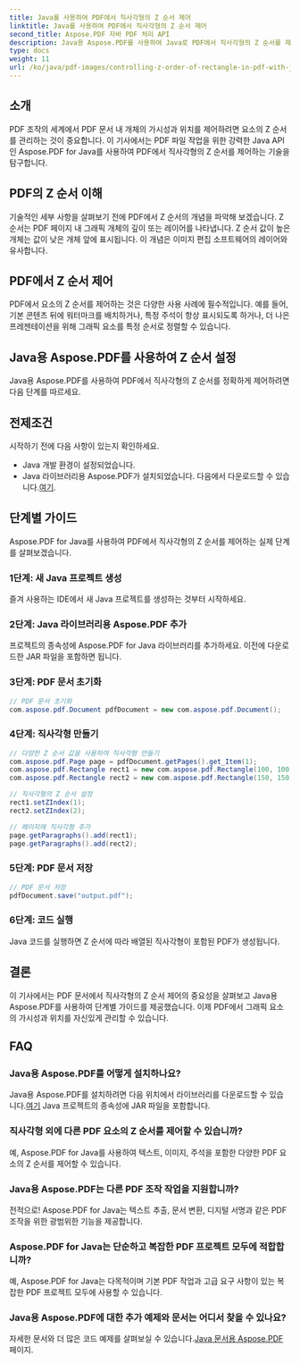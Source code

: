 ```yaml
---
title: Java를 사용하여 PDF에서 직사각형의 Z 순서 제어
linktitle: Java를 사용하여 PDF에서 직사각형의 Z 순서 제어
second_title: Aspose.PDF 자바 PDF 처리 API
description: Java용 Aspose.PDF를 사용하여 Java로 PDF에서 직사각형의 Z 순서를 제어하는 방법을 알아보세요. 정확한 PDF 조작을 위한 단계별 가이드입니다.
type: docs
weight: 11
url: /ko/java/pdf-images/controlling-z-order-of-rectangle-in-pdf-with-java/
---
```


## 소개

PDF 조작의 세계에서 PDF 문서 내 개체의 가시성과 위치를 제어하려면 요소의 Z 순서를 관리하는 것이 중요합니다. 이 기사에서는 PDF 파일 작업을 위한 강력한 Java API인 Aspose.PDF for Java를 사용하여 PDF에서 직사각형의 Z 순서를 제어하는 기술을 탐구합니다.

## PDF의 Z 순서 이해

기술적인 세부 사항을 살펴보기 전에 PDF에서 Z 순서의 개념을 파악해 보겠습니다. Z 순서는 PDF 페이지 내 그래픽 개체의 깊이 또는 레이어를 나타냅니다. Z 순서 값이 높은 개체는 값이 낮은 개체 앞에 표시됩니다. 이 개념은 이미지 편집 소프트웨어의 레이어와 유사합니다.

## PDF에서 Z 순서 제어

PDF에서 요소의 Z 순서를 제어하는 것은 다양한 사용 사례에 필수적입니다. 예를 들어, 기본 콘텐츠 뒤에 워터마크를 배치하거나, 특정 주석이 항상 표시되도록 하거나, 더 나은 프레젠테이션을 위해 그래픽 요소를 특정 순서로 정렬할 수 있습니다.

## Java용 Aspose.PDF를 사용하여 Z 순서 설정

Java용 Aspose.PDF를 사용하여 PDF에서 직사각형의 Z 순서를 정확하게 제어하려면 다음 단계를 따르세요.

## 전제조건

시작하기 전에 다음 사항이 있는지 확인하세요.

- Java 개발 환경이 설정되었습니다.
-  Java 라이브러리용 Aspose.PDF가 설치되었습니다. 다음에서 다운로드할 수 있습니다.[여기](https://releases.aspose.com/pdf/java/).

## 단계별 가이드

Aspose.PDF for Java를 사용하여 PDF에서 직사각형의 Z 순서를 제어하는 실제 단계를 살펴보겠습니다.

### 1단계: 새 Java 프로젝트 생성

즐겨 사용하는 IDE에서 새 Java 프로젝트를 생성하는 것부터 시작하세요.

### 2단계: Java 라이브러리용 Aspose.PDF 추가

프로젝트의 종속성에 Aspose.PDF for Java 라이브러리를 추가하세요. 이전에 다운로드한 JAR 파일을 포함하면 됩니다.

### 3단계: PDF 문서 초기화

```java
// PDF 문서 초기화
com.aspose.pdf.Document pdfDocument = new com.aspose.pdf.Document();
```

### 4단계: 직사각형 만들기

```java
// 다양한 Z 순서 값을 사용하여 직사각형 만들기
com.aspose.pdf.Page page = pdfDocument.getPages().get_Item(1);
com.aspose.pdf.Rectangle rect1 = new com.aspose.pdf.Rectangle(100, 100, 200, 200);
com.aspose.pdf.Rectangle rect2 = new com.aspose.pdf.Rectangle(150, 150, 250, 250);

// 직사각형의 Z 순서 설정
rect1.setZIndex(1);
rect2.setZIndex(2);

// 페이지에 직사각형 추가
page.getParagraphs().add(rect1);
page.getParagraphs().add(rect2);
```

### 5단계: PDF 문서 저장

```java
// PDF 문서 저장
pdfDocument.save("output.pdf");
```

### 6단계: 코드 실행

Java 코드를 실행하면 Z 순서에 따라 배열된 직사각형이 포함된 PDF가 생성됩니다.

## 결론

이 기사에서는 PDF 문서에서 직사각형의 Z 순서 제어의 중요성을 살펴보고 Java용 Aspose.PDF를 사용하여 단계별 가이드를 제공했습니다. 이제 PDF에서 그래픽 요소의 가시성과 위치를 자신있게 관리할 수 있습니다.

## FAQ

### Java용 Aspose.PDF를 어떻게 설치하나요?

Java용 Aspose.PDF를 설치하려면 다음 위치에서 라이브러리를 다운로드할 수 있습니다.[여기](https://releases.aspose.com/pdf/java/) Java 프로젝트의 종속성에 JAR 파일을 포함합니다.

### 직사각형 외에 다른 PDF 요소의 Z 순서를 제어할 수 있습니까?

예, Aspose.PDF for Java를 사용하여 텍스트, 이미지, 주석을 포함한 다양한 PDF 요소의 Z 순서를 제어할 수 있습니다.

### Java용 Aspose.PDF는 다른 PDF 조작 작업을 지원합니까?

전적으로! Aspose.PDF for Java는 텍스트 추출, 문서 변환, 디지털 서명과 같은 PDF 조작을 위한 광범위한 기능을 제공합니다.

### Aspose.PDF for Java는 단순하고 복잡한 PDF 프로젝트 모두에 적합합니까?

예, Aspose.PDF for Java는 다목적이며 기본 PDF 작업과 고급 요구 사항이 있는 복잡한 PDF 프로젝트 모두에 사용할 수 있습니다.

### Java용 Aspose.PDF에 대한 추가 예제와 문서는 어디서 찾을 수 있나요?

 자세한 문서와 더 많은 코드 예제를 살펴보실 수 있습니다.[Java 문서용 Aspose.PDF](https://reference.aspose.com/pdf/java/) 페이지.
